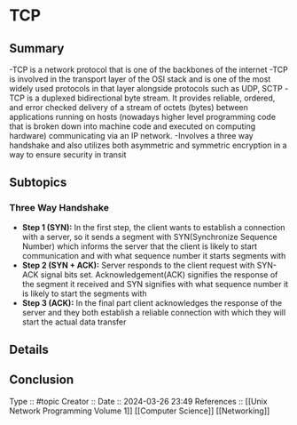 # TCP

## Summary
-TCP is a network protocol that is one of the backbones of the internet
-TCP is involved in the transport layer of the OSI stack and is one of the most widely used protocols in that layer alongside protocols such as UDP, SCTP
-TCP is a duplexed bidirectional byte stream. It provides reliable, ordered, and error checked delivery of a stream of octets (bytes) between applications running on hosts (nowadays higher level programming code that is broken down into machine code and executed on computing hardware) communicating via an IP network.
-Involves a three way handshake and also utilizes both asymmetric and symmetric encryption in a way to ensure security in transit
## Subtopics
### Three Way Handshake
- **Step 1 (SYN):** In the first step, the client wants to establish a connection with a server, so it sends a segment with SYN(Synchronize Sequence Number) which informs the server that the client is likely to start communication and with what sequence number it starts segments with
- **Step 2 (SYN + ACK):** Server responds to the client request with SYN-ACK signal bits set. Acknowledgement(ACK) signifies the response of the segment it received and SYN signifies with what sequence number it is likely to start the segments with
- **Step 3 (ACK):** In the final part client acknowledges the response of the server and they both establish a reliable connection with which they will start the actual data transfer
## Details

## Conclusion


Type :: #topic
Creator ::
Date ::  2024-03-26 23:49
References :: [[Unix Network Programming Volume 1]] [[Computer Science]] [[Networking]]